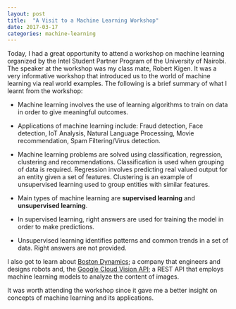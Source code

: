 ```yaml
---
layout: post
title:  "A Visit to a Machine Learning Workshop"
date: 2017-03-17
categories: machine-learning
---
```

Today, I had a great opportunity to attend a workshop on machine learning organized by the Intel Student Partner Program of the University of Nairobi. The speaker at the workshop was my class mate, Robert Kigen. It was a very informative workshop that introduced us to the world of machine learning via real world examples. The following is a brief summary of what I learnt from the workshop:

* Machine learning involves the use of learning algorithms to train on data in order to give meaningful outcomes.

* Applications of machine learning include: Fraud detection, Face detection, IoT Analysis, Natural Language Processing, Movie recommendation, Spam Filtering/Virus detection.

* Machine learning problems are solved using classification, regression, clustering and recommendations. Classification is used when grouping of data is required. Regression involves predicting real valued output for an entity given a set of features. Clustering is an example of unsupervised learning used to group entities with similar features.

* Main types of machine learning are **supervised learning** and **unsupervised learning**.

* In supervised learning, right answers are used for training the model in order to make predictions.

* Unsupervised learning identifies patterns and common trends in a set of data. Right answers are not provided.

I also got to learn about [Boston Dynamics](https://en.wikipedia.org/wiki/Boston_Dynamics); a company that engineers and designs robots and, the [Google Cloud Vision API](https://cloud.google.com/vision/); a REST API that employs machine learning models to analyze the content of images.

It was worth attending the workshop since it gave me a better insight on concepts of machine learning and its applications.







